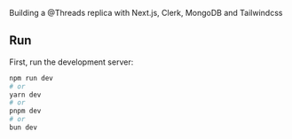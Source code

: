 Building a @Threads replica with Next.js, Clerk, MongoDB and Tailwindcss

## Run

First, run the development server:

```bash
npm run dev
# or
yarn dev
# or
pnpm dev
# or
bun dev
```
